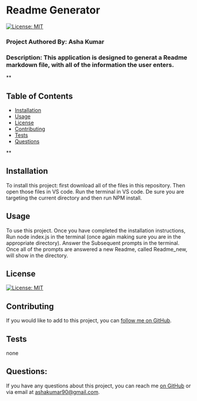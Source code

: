 
  
  # Readme Generator
  [![License: MIT](https://img.shields.io/badge/License-MIT-yellow.svg)](https://opensource.org/licenses/MIT)

  ### Project Authored By: Asha Kumar
  ### Description: This application is designed to generat a Readme markdown file, with all of the information the user enters. 
  **

  ## Table of Contents

  * [Installation](#installation)
  * [Usage](#usage)
  * [License](#license) 
  * [Contributing](#contributing)
  * [Tests](#tests)
  * [Questions](#questions)

  **

  ## Installation 
  To install this project: first download all of the files in this repository. Then open those files in VS code. Run the terminal in VS code. De sure you are targeting the current directory and then run NPM install. 

  ## Usage
  To use this project. Once you have completed the installation instructions, Run node index.js in the terminal (once again making sure you are in the appropriate directory). Answer the Subsequent prompts in the terminal. Once all of the prompts are answered a new Readme, called Readme_new, will show in the directory. 

  ## License 
  [![License: MIT](https://img.shields.io/badge/License-MIT-yellow.svg)](https://opensource.org/licenses/MIT)

  ## Contributing
  If you would like to add to this project, you can [follow me on GitHub](https://github.com/ashak90).  

  ## Tests
  none

  ## Questions:
  If you have any questions about this project, you can reach me [on GitHub](https://github.com/ashak90) or via email at ashakumar90@gmail.com.


